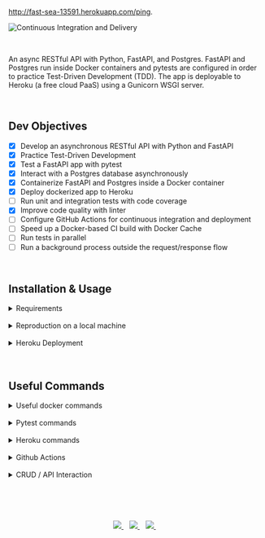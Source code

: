 
http://fast-sea-13591.herokuapp.com/ping.

![Continuous Integration and Delivery](https://github.com/jordanhoare/fastapi-api/workflows/Continuous%20Integration%20and%20Delivery/badge.svg?branch=main)

</br>

An async RESTful API with Python, FastAPI, and Postgres. FastAPI and Postgres run inside Docker containers and pytests are configured in order to practice Test-Driven Development (TDD).  The app is deployable to Heroku (a free cloud PaaS) using a Gunicorn WSGI server.



</br>


## Dev Objectives
- [x] Develop an asynchronous RESTful API with Python and FastAPI
- [x] Practice Test-Driven Development
- [x] Test a FastAPI app with pytest
- [x] Interact with a Postgres database asynchronously
- [x] Containerize FastAPI and Postgres inside a Docker container
- [x] Deploy dockerized app to Heroku
- [ ] Run unit and integration tests with code coverage
- [x] Improve code quality with linter
- [ ] Configure GitHub Actions for continuous integration and deployment
- [ ] Speed up a Docker-based CI build with Docker Cache
- [ ] Run tests in parallel
- [ ] Run a background process outside the request/response flow

</br>



## Installation & Usage

<details>
  <summary>Requirements</summary>

</br>

- [Git](https://git-scm.com/) for command-line interface 
- [Pyenv](https://github.com/pyenv/pyenv) for Python version management tool
- [Poetry](https://python-poetry.org/docs/) for dependency management and packaging
- [Docker](https://docs.docker.com/get-docker/) for developing, shipping, and running applications
- [Heroku CLI](https://devcenter.heroku.com/articles/heroku-cli) for cloud deployment
</details>

</br>

<details>
  <summary>Reproduction on a local machine</summary>

</br>

- Clone the GitHub repository to an empty folder on your local machine:
    ```
    gh repo clone jordanhoare/fastapi-api
    ```
- Initialise poetry:
    ```
    poetry build
    ```
- Build a docker image and run the container in detached mode:
    ```
    docker-compose build
    docker-compose up -d
    docker-compose logs web
    ```
- Check the logs of the web service:
    ```
    docker-compose logs web
    ```
</details>

</br>


<details>
  <summary>Heroku Deployment</summary>

</br>

* fast-sea-13591: change to the name of the Heroku app 

- Login:
    ```
    heroku login
    ```
- Create a new app:
    ```
    heroku create
    ```
- Register container:
    ```
    heroku container:login
    ```
- Provision a Postgres database:
    ```
    heroku addons:create heroku-postgresql:hobby-dev --app
    ```
- Build the production image:
    ```
    docker build -f project/Dockerfile.prod -t registry.heroku.com/fast-sea-13591/web ./project
    ```
- Push image to registry:
    ```
    docker push registry.heroku.com/fast-sea-13591/web:latest
    ```
- Release the image:
    ```
    heroku container:release web --app fast-sea-13591
    ```
- Apply the migrations:
    ```
    heroku run aerich upgrade --app fast-sea-13591
    ```
</details>

</details>

</br>

</br>

## Useful Commands

<details>
  <summary>Useful docker commands</summary>

</br>

- Bring down the containers and volumes
    ```
    docker-compose down -v
    ```
- Build the image and spin up the two containers:
    ```
    docker-compose up -d --build
    ```
- Apply migration:
    ```
    docker-compose exec web aerich upgrade
    ```
- Access data tables via psql:
    ```
    docker-compose exec web-db psql -U postgres
    \c web_dev
    \dt
    ```
- With the containers up and running, run the tests:
    ```
    docker-compose exec web python -m pytest
    ```
- Generate schema via Tortoise:
    ```
    docker-compose exec web python app/db.py
    ```
- Create the first migration (Aerich init):
    ```
    docker-compose exec web aerich init-db
    ```
- Define entrypoint:
    ```
    chmod +x project/entrypoint.sh
    ```
- Code quality:
    ```
    docker-compose exec web black . --check
    docker-compose exec web isort . --check-only
    docker-compose exec web flake8 .
    ```
</details>

</br>

<details>
  <summary>Pytest commands</summary>

</br>
D:\CompSci\Projects\fastapi-api\README.md
- Normal run
    ```
    docker-compose exec web python -m pytest
    ```
- Disable warnings
    ```
    docker-compose exec web python -m pytest -p no:warnings
    ```
- Run only the last failed tests
    ```
    docker-compose exec web python -m pytest --lf
    ```
- Run only the tests with names that match the string expression
    ```
    docker-compose exec web python -m pytest -k "summary and not test_read_summary"
    ```
- Stop the test session after the first failure
    ```
    docker-compose exec web python -m pytest -x
    ```
- Enter PDB after first failure then end the test session
    ```
    docker-compose exec web python -m pytest -x --pdb
    ```
- Stop the test run after two failures
    ```
    docker-compose exec web python -m pytest --maxfail=2
    ```
- Show local variables in tracebacks
    ```
    docker-compose exec web python -m pytest -l
    ```
- List the 2 slowest tests
    ```
    docker-compose exec web python -m pytest --durations=2
    ```
</br>

</details>

</br>

<details>
  <summary>Heroku commands</summary>

</br>

* fast-sea-13591: change to the name of the Heroku app 

- Provision a Postgres database:
    ```
    heroku addons:create heroku-postgresql:hobby-dev --app
    ```
- Build the production image:
    ```
    docker build -f project/Dockerfile.prod -t registry.heroku.com/fast-sea-13591/web ./project
    ```
- To test locally, spin up the container:
    ```
    docker run --name fastapi-tdd -e PORT=8765 -e DATABASE_URL=sqlite://sqlite.db -p 5003:8765 registry.heroku.com/fast-sea-13591/web:latest
        test @ http://localhost:5003/ping/
    ```
- Bring down the container:
    ```
    docker rm fastapi-tdd -f
    ```
- Push image to registry:
    ```
    docker push registry.heroku.com/fast-sea-13591/web:latest
    ```
- Release the image:
    ```
    heroku container:release web --app fast-sea-13591
    ```
- Apply the migrations:
    ```
    heroku run aerich upgrade --app fast-sea-13591
    ```
</details>

</br>

<details>
  <summary>Github Actions</summary>

</br>

- Build and tag the image:
    ```
    docker build -f project/Dockerfile.prod -t docker.pkg.github.com/<USERNAME>/<REPOSITORY_NAME>/summarizer:latest ./project
    ```
-  Authenticate to GitHub Packages with Docker:
    ```
    docker login docker.pkg.github.com -u <USERNAME> -p <TOKEN>
    ```
-  Push the image to the Container registry on GitHub Packages
    ```
    docker push docker.pkg.github.com/<USERNAME>/<REPOSITORY_NAME>/summarizer:latest
    ```
</details>

</br>

<details>
  <summary>CRUD / API Interaction</summary>

</br>

- Test routes locally with HTTPie:
    ```
    http --json POST http://localhost:8004/summaries/ url=https://testerwebsite.io
    ```
- Test routes of deployed container with HTTPie:
    ```
    http --json POST https://fast-sea-13591.herokuapp.com/summaries/ url=https://testerwebsite.io
    ```
</details>

</br>

</br>

</br>

</br>

<p align="center">
    <a href="https://www.linkedin.com/in/jordan-hoare/">
        <img src="https://img.shields.io/badge/LinkedIn-0077B5?style=for-the-badge&logo=linkedin&logoColor=white" />
    </a>&nbsp;&nbsp;
    <a href="https://www.kaggle.com/jordanhoare">
        <img src="https://img.shields.io/badge/Kaggle-20BEFF?style=for-the-badge&logo=Kaggle&logoColor=white" />
    </a>&nbsp;&nbsp;
    <a href="mailto:jordanhoare0@gmail.com">
        <img src="https://img.shields.io/badge/Gmail-D14836?style=for-the-badge&logo=gmail&logoColor=white" />
    </a>&nbsp;&nbsp;
</p>


